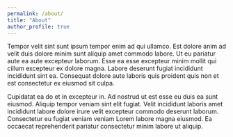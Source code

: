 ```yaml
---
permalink: /about/
title: "About"
author_profile: true
---
```


Tempor velit sint sunt ipsum tempor enim ad qui ullamco. 
Est dolore anim ad velit duis dolore minim sunt aliquip amet commodo labore. 
Ut eu pariatur aute ea aute excepteur laborum. 
Esse ea esse excepteur minim mollit qui cillum excepteur ex dolore magna. 
Labore deserunt fugiat incididunt incididunt sint ea. 
Consequat dolore aute laboris quis proident quis non et est consectetur ex eiusmod sit culpa.

Cupidatat ea do et in excepteur in. Ad nostrud ut est esse eu duis ea sunt eiusmod. 
Aliquip tempor veniam sint elit fugiat. 
Velit incididunt laboris amet incididunt labore dolore irure velit excepteur commodo deserunt laborum. 
Consectetur eu fugiat veniam veniam Lorem labore magna eiusmod. 
Ea occaecat reprehenderit pariatur consectetur minim labore ut aliquip.